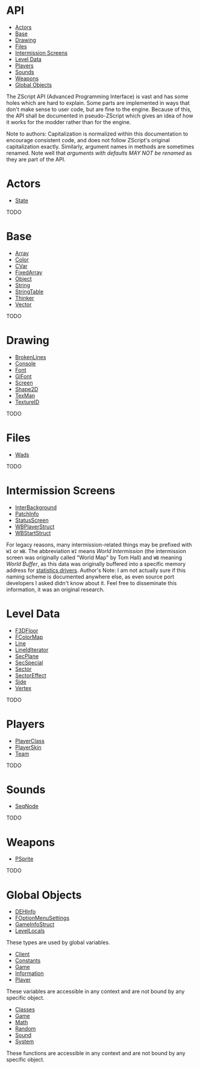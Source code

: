 # API

* [Actors](#actors)
* [Base](#base)
* [Drawing](#drawing)
* [Files](#files)
* [Intermission Screens](#intermission-screens)
* [Level Data](#level-data)
* [Players](#players)
* [Sounds](#sounds)
* [Weapons](#weapons)
* [Global Objects](#global-objects)

The ZScript API (Advanced Programming Interface) is vast and has some holes which are hard to explain. Some parts are implemented in ways that don't make sense to user code, but are fine to the engine. Because of this, the API shall be documented in pseudo-ZScript which gives an idea of how it works for the modder rather than for the engine.

Note to authors: Capitalization is normalized within this documentation to encourage consistent code, and does not follow ZScript's original capitalization exactly. Similarly, argument names in methods are sometimes renamed. Note well that *arguments with defaults MAY NOT be renamed* as they are part of the API.

# Actors

<!-- toc actor -->

* [State](api-actor-State.md)

<!-- toc end -->

TODO

# Base

<!-- toc base -->

* [Array](api-base-Array.md)
* [Color](api-base-Color.md)
* [CVar](api-base-CVar.md)
* [FixedArray](api-base-FixedArray.md)
* [Object](api-base-Object.md)
* [String](api-base-String.md)
* [StringTable](api-base-StringTable.md)
* [Thinker](api-base-Thinker.md)
* [Vector](api-base-Vector.md)

<!-- toc end -->

TODO

# Drawing

<!-- toc drawing -->

* [BrokenLines](api-drawing-BrokenLines.md)
* [Console](api-drawing-Console.md)
* [Font](api-drawing-Font.md)
* [GIFont](api-drawing-GIFont.md)
* [Screen](api-drawing-Screen.md)
* [Shape2D](api-drawing-Shape2D.md)
* [TexMan](api-drawing-TexMan.md)
* [TextureID](api-drawing-TextureID.md)

<!-- toc end -->

TODO

# Files

<!-- toc files -->

* [Wads](api-files-Wads.md)

<!-- toc end -->

TODO

# Intermission Screens

<!-- toc inter -->

* [InterBackground](api-inter-InterBackground.md)
* [PatchInfo](api-inter-PatchInfo.md)
* [StatusScreen](api-inter-StatusScreen.md)
* [WBPlayerStruct](api-inter-WBPlayerStruct.md)
* [WBStartStruct](api-inter-WBStartStruct.md)

<!-- toc end -->

For legacy reasons, many intermission-related things may be prefixed with `WI` or `WB`. The abbreviation `WI` means *World Intermission* (the intermission screen was originally called "World Map" by Tom Hall) and `WB` meaning *World Buffer*, as this data was originally buffered into a specific memory address for [statistics drivers](https://doomwiki.org/wiki/Statistics_driver). Author's Note: I am not actually sure if this naming scheme is documented anywhere else, as even source port developers I asked didn't know about it. Feel free to disseminate this information, it was an original research.

# Level Data

<!-- toc level -->

* [F3DFloor](api-level-F3DFloor.md)
* [FColorMap](api-level-FColorMap.md)
* [Line](api-level-Line.md)
* [LineIdIterator](api-level-LineIdIterator.md)
* [SecPlane](api-level-SecPlane.md)
* [SecSpecial](api-level-SecSpecial.md)
* [Sector](api-level-Sector.md)
* [SectorEffect](api-level-SectorEffect.md)
* [Side](api-level-Side.md)
* [Vertex](api-level-Vertex.md)

<!-- toc end -->

TODO

# Players

<!-- toc player -->

* [PlayerClass](api-player-PlayerClass.md)
* [PlayerSkin](api-player-PlayerSkin.md)
* [Team](api-player-Team.md)

<!-- toc end -->

TODO

# Sounds

<!-- toc sound -->

* [SeqNode](api-sound-SeqNode.md)

<!-- toc end -->

TODO

# Weapons

<!-- toc wep -->

* [PSprite](api-wep-PSprite.md)

<!-- toc end -->

TODO

# Global Objects

<!-- toc global -->

* [DEHInfo](api-global-DEHInfo.md)
* [FOptionMenuSettings](api-global-FOptionMenuSettings.md)
* [GameInfoStruct](api-global-GameInfoStruct.md)
* [LevelLocals](api-global-LevelLocals.md)

<!-- toc end -->

These types are used by global variables.

<!-- toc global-data -->

* [Client](api-global-data-Client.md)
* [Constants](api-global-data-Constants.md)
* [Game](api-global-data-Game.md)
* [Information](api-global-data-Information.md)
* [Player](api-global-data-Player.md)

<!-- toc end -->

These variables are accessible in any context and are not bound by any specific object.

<!-- toc global-func -->

* [Classes](api-global-func-Classes.md)
* [Game](api-global-func-Game.md)
* [Math](api-global-func-Math.md)
* [Random](api-global-func-Random.md)
* [Sound](api-global-func-Sound.md)
* [System](api-global-func-System.md)

<!-- toc end -->

These functions are accessible in any context and are not bound by any specific object.

<!-- EOF -->
